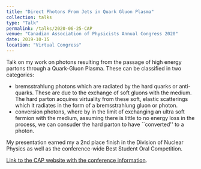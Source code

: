 ```yaml
---
title: "Direct Photons From Jets in Quark Gluon Plasma"
collection: talks
type: "Talk"
permalink: /talks/2020-06-25-CAP
venue: "Canadian Association of Physicists Annual Congress 2020"
date: 2019-10-15
location: "Virtual Congress"
---
```


Talk on my work on photons resulting from the passage of high energy partons through a Quark-Gluon Plasma. These can be classified in two categories:

- bremsstrahlung photons which are radiated by the hard quarks or anti-quarks. These are due to the exchange of soft gluons with the medium. The hard parton acquires virtuality from these soft, elastic scatterings which it radiates in the form of a bremsstrahlung gluon or photon.
- conversion photons, where by in the limit of exchanging an ultra soft fermion with the medium, assuming there is little to no energy loss in the process, we can consuder the hard parton to have ``converted'' to a photon.

My presentation earned my a 2nd place finish in the Division of Nuclear Physics as well as the conference-wide Best Student Oral Competition.

[Link to the CAP website with the conference information](https://cap.ca/congress-conference/past-congress/2020-congress/).
